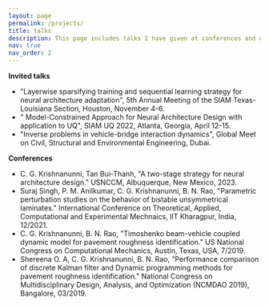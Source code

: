 ```yaml
---
layout: page
permalink: /projects/
title: talks
description: This page includes talks I have given at conferences and other invited talks.
nav: true
nav_order: 2
---
```


**Invited talks**
 - "Layerwise sparsifying training and sequential learning strategy for neural architecture adaptation", 5th Annual Meeting of the SIAM Texas-Louisiana Section, Houston, November 4-6. 
 - " Model-Constrained Approach for Neural Architecture Design with application to UQ", SIAM UQ 2022, Atlanta, Georgia, April 12-15.
 - "Inverse problems in vehicle-bridge interaction dynamics", Global Meet on Civil, Structural and Environmental Engineering, Dubai.

**Conferences**

 - C. G. Krishnanunni, Tan Bui-Thanh, "A two-stage strategy for neural architecture design." USNCCM, Albuquerque, New Mexico, 2023.
 - Suraj Singh, P. M. Anilkumar, C. G. Krishnanunni, B. N. Rao, "Parametric perturbation studies on the behavior of bistable unsymmetrical laminates." International Conference on Theoretical, Applied, Computational and Experimental Mechnaics, IIT Kharagpur, India, 12/2021.
 - C. G. Krishnanunni, B. N. Rao, "Timoshenko beam-vehicle coupled dynamic model for pavement roughness identification." US National Congress on Computational Mechanics, Austin, Texas, USA, 7/2019.
 - Shereena O. A, C. G. Krishnanunni, B. N. Rao, "Performance comparison of discrete Kalman filter and Dynamic programming methods for pavement roughness identification." National Congress on Multidisciplinary Design, Analysis, and Optimization (NCMDAO 2019), Bangalore, 03/2019.
